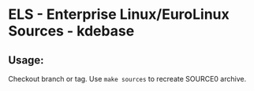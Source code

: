 # ELS - Enterprise Linux/EuroLinux Sources - kdebase
 
## Usage:
  Checkout branch or tag. Use `make sources` to recreate  SOURCE0 archive.
